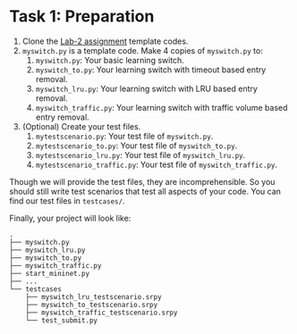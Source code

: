 # Task 1: Preparation

1. Clone the [Lab-2 assignment](https://classroom.github.com/a/HimykJzS) template codes.
2. `myswitch.py` is a template code. Make 4 copies of `myswitch.py` to: 
   1.  `myswitch.py`: Your basic learning switch. 
   2. `myswitch_to.py`: Your learning switch with timeout based entry removal. 
   3. `myswitch_lru.py`: Your learning switch with LRU based entry removal. 
   4. `myswitch_traffic.py`: Your learning switch with traffic volume based entry removal.
3. \(Optional\) Create your test files. 
   1.  `mytestscenario.py`: Your test file of `myswitch.py`. 
   2. `mytestscenario_to.py`: Your test file of `myswitch_to.py`. 
   3. `mytestscenario_lru.py`: Your test file of `myswitch_lru.py`. 
   4. `mytestscenario_traffic.py`: Your test file of `myswitch_traffic.py`.

Though we will provide the test files, they are incomprehensible. So you should still write test scenarios that test all aspects of your code. You can find our test files in `testcases/`.

Finally, your project will look like:

```text
.
├── myswitch.py
├── myswitch_lru.py
├── myswitch_to.py
├── myswitch_traffic.py
├── start_mininet.py
├── ...
└── testcases
    ├── myswitch_lru_testscenario.srpy
    ├── myswitch_to_testscenario.srpy
    ├── myswitch_traffic_testscenario.srpy
    └── test_submit.py
```

